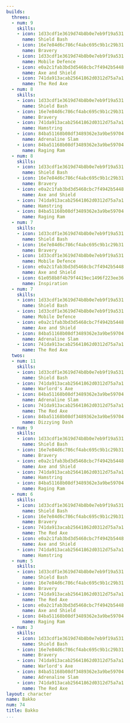 ```yaml
---
builds:
  threes:
  - num: 9
    skills:
    - icon: 1d33cdf1e3619d74b8b0e7eb9f19a531
      name: Shield Bash
    - icon: 16e7e84d6c786cf4abc695c9b1c29b31
      name: Bravery
    - icon: 1d33cdf1e3619d74b8b0e7eb9f19a531
      name: Mobile Defence
    - icon: e0a2c1fab3bd3d5468cbc7f4942b5448
      name: Axe and Shield
    - icon: 741da913acab25641862d0312d75a7a1
      name: The Red Axe
  - num: 8
    skills:
    - icon: 1d33cdf1e3619d74b8b0e7eb9f19a531
      name: Shield Bash
    - icon: 16e7e84d6c786cf4abc695c9b1c29b31
      name: Bravery
    - icon: 741da913acab25641862d0312d75a7a1
      name: Hamstring
    - icon: 84ba51168b08df3489362e3a9be59704
      name: Adrenaline Slam
    - icon: 84ba51168b08df3489362e3a9be59704
      name: Raging Ram
  - num: 8
    skills:
    - icon: 1d33cdf1e3619d74b8b0e7eb9f19a531
      name: Shield Bash
    - icon: 16e7e84d6c786cf4abc695c9b1c29b31
      name: Bravery
    - icon: e0a2c1fab3bd3d5468cbc7f4942b5448
      name: Axe and Shield
    - icon: 741da913acab25641862d0312d75a7a1
      name: Hamstring
    - icon: 84ba51168b08df3489362e3a9be59704
      name: Raging Ram
  - num: 7
    skills:
    - icon: 1d33cdf1e3619d74b8b0e7eb9f19a531
      name: Shield Bash
    - icon: 16e7e84d6c786cf4abc695c9b1c29b31
      name: Bravery
    - icon: 1d33cdf1e3619d74b8b0e7eb9f19a531
      name: Mobile Defence
    - icon: e0a2c1fab3bd3d5468cbc7f4942b5448
      name: Axe and Shield
    - icon: 61e058b8f4b79f4419ec1496f223ee36
      name: Inspiration
  - num: 7
    skills:
    - icon: 1d33cdf1e3619d74b8b0e7eb9f19a531
      name: Shield Bash
    - icon: 1d33cdf1e3619d74b8b0e7eb9f19a531
      name: Mobile Defence
    - icon: e0a2c1fab3bd3d5468cbc7f4942b5448
      name: Axe and Shield
    - icon: 84ba51168b08df3489362e3a9be59704
      name: Adrenaline Slam
    - icon: 741da913acab25641862d0312d75a7a1
      name: The Red Axe
  twos:
  - num: 11
    skills:
    - icon: 1d33cdf1e3619d74b8b0e7eb9f19a531
      name: Shield Bash
    - icon: 741da913acab25641862d0312d75a7a1
      name: Warlord's Axe
    - icon: 84ba51168b08df3489362e3a9be59704
      name: Adrenaline Slam
    - icon: 741da913acab25641862d0312d75a7a1
      name: The Red Axe
    - icon: 84ba51168b08df3489362e3a9be59704
      name: Dizzying Dash
  - num: 9
    skills:
    - icon: 1d33cdf1e3619d74b8b0e7eb9f19a531
      name: Shield Bash
    - icon: 16e7e84d6c786cf4abc695c9b1c29b31
      name: Bravery
    - icon: e0a2c1fab3bd3d5468cbc7f4942b5448
      name: Axe and Shield
    - icon: 741da913acab25641862d0312d75a7a1
      name: Hamstring
    - icon: 84ba51168b08df3489362e3a9be59704
      name: Raging Ram
  - num: 6
    skills:
    - icon: 1d33cdf1e3619d74b8b0e7eb9f19a531
      name: Shield Bash
    - icon: 16e7e84d6c786cf4abc695c9b1c29b31
      name: Bravery
    - icon: 741da913acab25641862d0312d75a7a1
      name: The Red Axe
    - icon: e0a2c1fab3bd3d5468cbc7f4942b5448
      name: Axe and Shield
    - icon: 741da913acab25641862d0312d75a7a1
      name: Hamstring
  - num: 5
    skills:
    - icon: 1d33cdf1e3619d74b8b0e7eb9f19a531
      name: Shield Bash
    - icon: 16e7e84d6c786cf4abc695c9b1c29b31
      name: Bravery
    - icon: 741da913acab25641862d0312d75a7a1
      name: The Red Axe
    - icon: e0a2c1fab3bd3d5468cbc7f4942b5448
      name: Axe and Shield
    - icon: 84ba51168b08df3489362e3a9be59704
      name: Raging Ram
  - num: 3
    skills:
    - icon: 1d33cdf1e3619d74b8b0e7eb9f19a531
      name: Shield Bash
    - icon: 16e7e84d6c786cf4abc695c9b1c29b31
      name: Bravery
    - icon: 741da913acab25641862d0312d75a7a1
      name: Warlord's Axe
    - icon: 84ba51168b08df3489362e3a9be59704
      name: Adrenaline Slam
    - icon: 741da913acab25641862d0312d75a7a1
      name: The Red Axe
layout: character
name: Bakko
num: 74
title: Bakko
...
```

